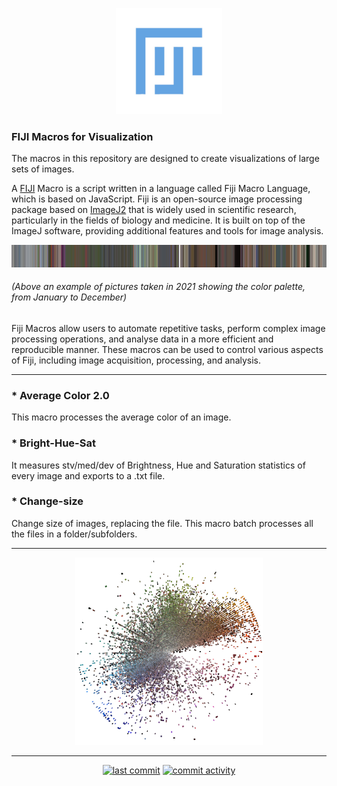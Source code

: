 <p align="center">
    <img src="https://github.com/genquiky/fiji-macros/blob/main/items/fiji-logo.jpg" alt="logo" width="170" />
</p>

### FIJI Macros for Visualization

The macros in this repository are designed to create visualizations of large sets of images.

A [FIJI](https://fiji.sc/) Macro is a script written in a language called Fiji Macro Language, which is based on JavaScript. Fiji is an open-source image processing package based on [ImageJ2](https://imagej.net) that is widely used in scientific research, particularly in the fields of biology and medicine. It is built on top of the ImageJ software, providing additional features and tools for image analysis.


<p align="center">
    <img src="https://github.com/genquiky/fiji-macros/blob/main/items/measurements_AVG_Color.jpg" alt="logo" width="" />
</p>

<h6>(Above an example of pictures taken in 2021 showing the color palette, from January to December)</h6>

Fiji Macros allow users to automate repetitive tasks, perform complex image processing operations, and analyse data in a more efficient and reproducible manner. These macros can be used to control various aspects of Fiji, including image acquisition, processing, and analysis.

----

### * Average Color 2.0
This macro processes the average color of an image.

### * Bright-Hue-Sat
It measures stv/med/dev of Brightness, Hue and Saturation statistics of every image and exports to a .txt file.

### * Change-size
Change size of images, replacing the file. This macro batch processes all the files in a folder/subfolders.


----

<p align="center">
    <img src="https://github.com/genquiky/fiji-macros/blob/main/items/saturation_median vs hue_median(SatSorted).jpg" alt="logo" width="300" />
</p>

----

<p align="center">
    <a href="https://github.com/genquiky/fiji-macros/commits/main"><img src="https://img.shields.io/github/last-commit/genquiky/fiji-macros" alt="last commit"></a>
    <a href="https://github.com/genquiky/fiji-macros/commits/main"><img src="https://img.shields.io/github/commit-activity/m/genquiky/fiji-macros" alt="commit activity"></a>
</p>
